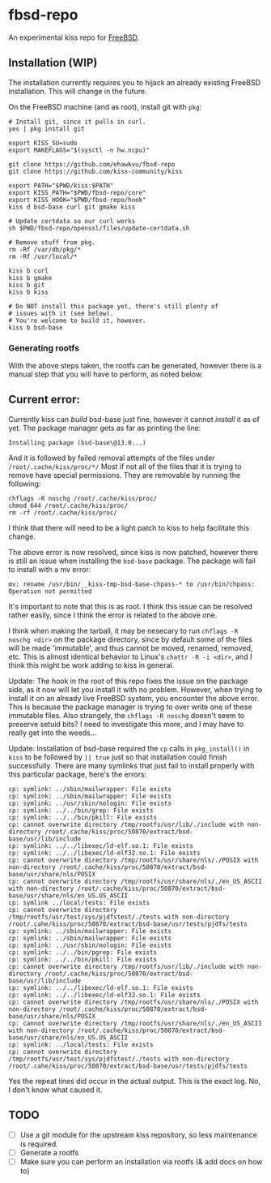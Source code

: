 # fbsd-repo

An experimental kiss repo for [FreeBSD](https://freebsd.org).

## Installation (WIP)

The installation currently requires you to hijack an already existing
FreeBSD installation. This will change in the future.

On the FreeBSD machine (and as root), install git with `pkg`:

```shell
# Install git, since it pulls in curl.
yes | pkg install git

export KISS_SU=sudo
export MAKEFLAGS="$(sysctl -n hw.ncpu)"

git clone https://github.com/ehawkvu/fbsd-repo
git clone https://github.com/kiss-community/kiss

export PATH="$PWD/kiss:$PATH"
export KISS_PATH="$PWD/fbsd-repo/core"
export KISS_HOOK="$PWD/fbsd-repo/hook"
kiss d bsd-base curl git gmake kiss

# Update certdata so our curl works
sh $PWD/fbsd-repo/openssl/files/update-certdata.sh

# Remove stuff from pkg.
rm -Rf /var/db/pkg/*
rm -Rf /usr/local/*

kiss b curl
kiss b gmake
kiss b git
kiss b kiss

# Do NOT install this package yet, there's still plenty of
# issues with it (see below).
# You're welcome to build it, however.
kiss b bsd-base
```

### Generating rootfs

With the above steps taken, the rootfs can be generated, however
there is a manual step that you will have to perform, as noted below.


## Current error:

Currently kiss can *build* bsd-base just fine, however it cannot *install* it as of yet.
The package manager gets as far as printing the line:
```
Installing package (bsd-base\@13.0...)
```
And it is followed by failed removal attempts of the files under `/root/.cache/kiss/proc/*/`
Most if not all of the files that it is trying to remove have special permissions.
They are removable by running the following:
```
chflags -R noschg /root/.cache/kiss/proc/
chmod 644 /root/.cache/kiss/proc/
rm -rf /root/.cache/kiss/proc/
```

I think that there will need to be a light patch to kiss to help facilitate this change.

The above error is now resolved, since kiss is now patched, however there is
still an issue when installing the `bsd-base` package.
The package will fail to install with a mv error:
```
mv: rename /usr/bin/__kiss-tmp-bsd-base-chpass-* to /usr/bin/chpass: Operation not permitted
```
It's important to note that this is as root. I think this issue can be
resolved rather easily, since I think the error is related to the above one.

I think when making the tarball, it may be nesecary to run `chflags -R noschg <dir>`
on the package directory, since by default some of the files will be made 'immutable',
and thus cannot be moved, renamed, removed, etc. This is almost identical behavior
to Linux's `chattr -R -i <dir>`, and I think this might be work adding to kiss in general.

Update:
The hook in the root of this repo fixes the issue on the package side, as it
now will let you install it with no problem. However, when trying to install
it on an already live FreeBSD system, you encounter the above error. This is
because the package manager is trying to over write one of these immutable
files. Also strangely, the `chflags -R noschg` doesn't seem to preserve setuid
bits? I need to investigate this more, and I may have to really get into the
weeds...

Update:
Installation of bsd-base required the `cp` calls in `pkg_install()` in `kiss` to be followed by `|| true` just so that installation could finish successfully. There are many symlinks that just fail to install properly with this particular package, here's the errors:

```
cp: symlink: ../sbin/mailwrapper: File exists
cp: symlink: ../sbin/mailwrapper: File exists
cp: symlink: ../usr/sbin/nologin: File exists
cp: symlink: ../../bin/grep: File exists
cp: symlink: ../../bin/pkill: File exists
cp: cannot overwrite directory /tmp/rootfs/usr/lib/./include with non-directory /root/.cache/kiss/proc/50870/extract/bsd-base/usr/lib/include
cp: symlink: ../../libexec/ld-elf.so.1: File exists
cp: symlink: ../../libexec/ld-elf32.so.1: File exists
cp: cannot overwrite directory /tmp/rootfs/usr/share/nls/./POSIX with non-directory /root/.cache/kiss/proc/50870/extract/bsd-base/usr/share/nls/POSIX
cp: cannot overwrite directory /tmp/rootfs/usr/share/nls/./en_US_ASCII with non-directory /root/.cache/kiss/proc/50870/extract/bsd-base/usr/share/nls/en_US.US_ASCII
cp: symlink ../local/tests: File exists
cp: cannot overwrite directory /tmp/rootfs/usr/test/sys/pjdfstest/./tests with non-directory /root/.cahe/kiss/proc/50870/extract/bsd-base/usr/tests/pjdfs/tests
cp: symlink: ../sbin/mailwrapper: File exists
cp: symlink: ../sbin/mailwrapper: File exists
cp: symlink: ../usr/sbin/nologin: File exists
cp: symlink: ../../bin/pgrep: File exists
cp: symlink: ../../bin/pkill: File exists
cp: cannot overwrite directory /tmp/rootfs/usr/lib/./include with non-directory /root/.cache/kiss/proc/50870/extract/bsd-base/usr/lib/include
cp: symlink: ../../libexec/ld-elf.so.1: File exists
cp: symlink: ../../libexec/ld-elf32.so.1: File exists
cp: cannot overwrite directory /tmp/rootfs/usr/share/nls/./POSIX with non-directory /root/.cache/kiss/proc/50870/extract/bsd-base/usr/share/nls/POSIX
cp: cannot overwrite directory /tmp/rootfs/usr/share/nls/./en_US_ASCII with non-directory /root/.cache/kiss/proc/50870/extract/bsd-base/usr/share/nls/en_US.US_ASCII
cp: symlink: ../local/tests: File exists
cp: cannot overwrite directory /tmp/rootfs/usr/test/sys/pjdfstest/./tests with non-directory /root/.cahe/kiss/proc/50870/extract/bsd-base/usr/tests/pjdfs/tests
```

Yes the repeat lines did occur in the actual output. This is
the exact log. No, I don't know what caused it.


## TODO
* [ ] Use a git module for the upstream kiss repository, so less maintenance is required.
* [ ] Generate a rootfs
* [ ] Make sure you can perform an installation via rootfs (& add docs on how to)
